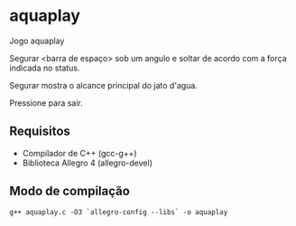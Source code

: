 # aquaplay
Jogo aquaplay

Segurar <barra de espaço> sob um angulo e soltar de acordo com a força indicada no status.

Segurar <Enter> mostra o alcance principal do jato d'agua.

Pressione <ESC> para sair.

## Requisitos

* Compilador de C++ (gcc-g++)
* Biblioteca Allegro 4 (allegro-devel)

## Modo de compilação

```
g++ aquaplay.c -O3 `allegro-config --libs` -o aquaplay
```

